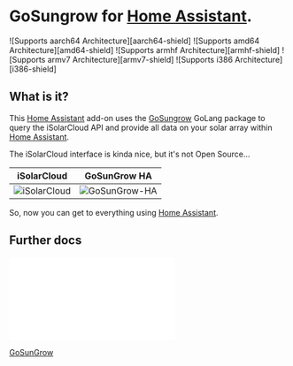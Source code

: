 # GoSungrow for [Home Assistant](https://www.home-assistant.io/).

![Supports aarch64 Architecture][aarch64-shield] ![Supports amd64 Architecture][amd64-shield] ![Supports armhf Architecture][armhf-shield] ![Supports armv7 Architecture][armv7-shield] ![Supports i386 Architecture][i386-shield]

## What is it?
This [Home Assistant](https://www.home-assistant.io/) add-on uses the [GoSungrow](https://github.com/MickMake/HomeAssistantAddons/GoSungrow) GoLang package to query the iSolarCloud API and provide all data on your solar array within [Home Assistant](https://www.home-assistant.io/).

The iSolarCloud interface is kinda nice, but it's not Open Source...

|                                              iSolarCloud                                              |                                              GoSunGrow HA                                               |
|:-----------------------------------------------------------------------------------------------------:|:-------------------------------------------------------------------------------------------------------:|
| ![iSolarCloud](https://github.com/MickMake/HomeAssistantAddons/raw/main/GoSungrow/UX-iSolarCloud.png) | ![GoSunGrow-HA](https://github.com/MickMake/HomeAssistantAddons/raw/main/GoSungrow/UX-GoSunGrow-HA.png) |

So, now you can get to everything using [Home Assistant](https://www.home-assistant.io/).


## Further docs
![Install and configure](DOCS.md)

[GoSunGrow](https://github.com/MickMake/GoSunGrow/)
